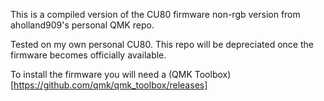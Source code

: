 This is a compiled version of the CU80 firmware non-rgb version from aholland909's personal QMK repo.

Tested on my own personal CU80. This repo will be depreciated once the firmware becomes officially available.

To install the firmware you will need a (QMK Toolbox)[https://github.com/qmk/qmk_toolbox/releases]